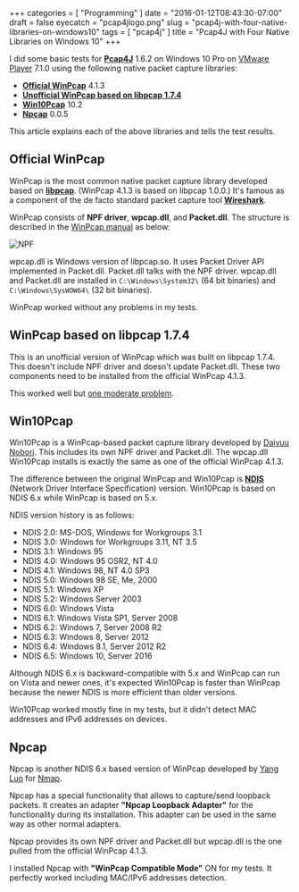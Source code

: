 +++
categories = [ "Programming" ]
date = "2016-01-12T08:43:30-07:00"
draft = false
eyecatch = "pcap4jlogo.png"
slug = "pcap4j-with-four-native-libraries-on-windows10"
tags = [ "pcap4j" ]
title = "Pcap4J with Four Native Libraries on Windows 10"
+++

I did some basic tests for __[Pcap4J](https://github.com/kaitoy/pcap4j)__ 1.6.2 on Windows 10 Pro on [VMware Player](https://www.vmware.com/products/player) 7.1.0 using the following native packet capture libraries:

* __[Official WinPcap](http://www.winpcap.org/)__ 4.1.3
* __[Unofficial WinPcap based on libpcap 1.7.4](http://sourceforge.net/projects/winpcap413-176/)__
* __[Win10Pcap](http://www.win10pcap.org/)__ 10.2
* __[Npcap](https://github.com/nmap/npcap)__ 0.0.5

This article explains each of the above libraries and tells the test results.

## Official WinPcap
WinPcap is the most common native packet capture library developed based on [__libpcap__](http://www.tcpdump.org/).
(WinPcap 4.1.3 is based on libpcap 1.0.0.)
It's famous as a component of the de facto standard packet capture tool [__Wireshark__](https://www.wireshark.org/).

WinPcap consists of __NPF driver__, __wpcap.dll__, and __Packet.dll__.
The structure is described in the [WinPcap manual](http://www.winpcap.org/docs/docs_412/html/group__NPF.html) as below:

<img alt="NPF" src="http://www.winpcap.org/docs/docs_412/html/npf-npf.gif" style="margin: 0px auto; display: block;">

wpcap.dll is Windows version of libpcap.so. It uses Packet Driver API implemented in Packet.dll.
Packet.dll talks with the NPF driver.
wpcap.dll and Packet.dll are installed in `C:\Windows\System32\` (64 bit binaries) and `C:\Windows\SysWOW64\` (32 bit binaries).

WinPcap worked without any problems in my tests.

## WinPcap based on libpcap 1.7.4
This is an unofficial version of WinPcap which was built on libpcap 1.7.4.
This doesn't include NPF driver and doesn't update Packet.dll.
These two components need to be installed from the official WinPcap 4.1.3.

This worked well but [one moderate problem](https://github.com/kaitoy/pcap4j/issues/52).

## Win10Pcap
Win10Pcap is a WinPcap-based packet capture library developed by [Daiyuu Nobori](http://dnobori.cs.tsukuba.ac.jp/en/).
This includes its own NPF driver and Packet.dll.
The wpcap.dll Win10Pcap installs is exactly the same as one of the official WinPcap 4.1.3.

The difference between the original WinPcap and Win10Pcap is [__NDIS__](http://www.ndis.com/) (Network Driver Interface Specification) version.
Win10Pcap is based on NDIS 6.x while WinPcap is based on 5.x.

NDIS version history is as follows:

* NDIS 2.0: MS-DOS, Windows for Workgroups 3.1
* NDIS 3.0: Windows for Workgroups 3.11, NT 3.5
* NDIS 3.1: Windows 95
* NDIS 4.0: Windows 95 OSR2, NT 4.0
* NDIS 4.1: Windows 98, NT 4.0 SP3
* NDIS 5.0: Windows 98 SE, Me, 2000
* NDIS 5.1: Windows XP
* NDIS 5.2: Windows Server 2003
* NDIS 6.0: Windows Vista
* NDIS 6.1: Windows Vista SP1, Server 2008
* NDIS 6.2: Windows 7, Server 2008 R2
* NDIS 6.3: Windows 8, Server 2012
* NDIS 6.4: Windows 8.1, Server 2012 R2
* NDIS 6.5: Windows 10, Server 2016

Although NDIS 6.x is backward-compatible with 5.x and WinPcap can run on Vista and newer ones, it's expected Win10Pcap is faster than WinPcap because the newer NDIS is more efficient than older versions.

Win10Pcap worked mostly fine in my tests, but it didn't detect MAC addresses and IPv6 addresses on devices.

## Npcap
Npcap is another NDIS 6.x based version of WinPcap developed by [Yang Luo](http://www.veotax.com/) for [Nmap](https://nmap.org/).

Npcap has a special functionality that allows to capture/send loopback packets.
It creates an adapter __"Npcap Loopback Adapter"__ for the functionality during its installation.
This adapter can be used in the same way as other normal adapters.

Npcap provides its own NPF driver and Packet.dll but wpcap.dll is the one pulled from the official WinPcap 4.1.3.

I installed Npcap with __"WinPcap Compatible Mode"__ ON for my tests.
It perfectly worked including MAC/IPv6 addresses detection.
